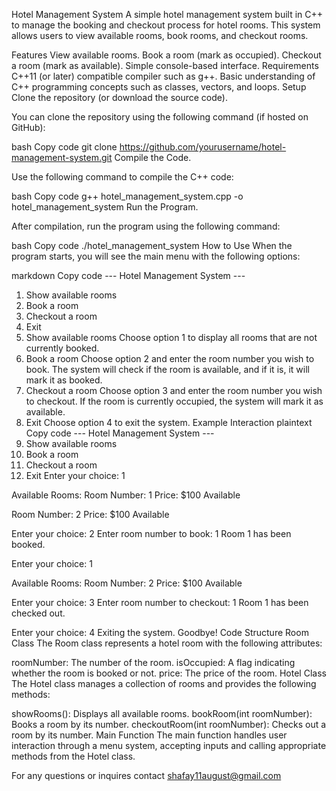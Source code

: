 Hotel Management System
A simple hotel management system built in C++ to manage the booking and checkout process for hotel rooms. This system allows users to view available rooms, book rooms, and checkout rooms.

Features
View available rooms.
Book a room (mark as occupied).
Checkout a room (mark as available).
Simple console-based interface.
Requirements
C++11 (or later) compatible compiler such as g++.
Basic understanding of C++ programming concepts such as classes, vectors, and loops.
Setup
Clone the repository (or download the source code).

You can clone the repository using the following command (if hosted on GitHub):

bash
Copy code
git clone https://github.com/yourusername/hotel-management-system.git
Compile the Code.

Use the following command to compile the C++ code:

bash
Copy code
g++ hotel_management_system.cpp -o hotel_management_system
Run the Program.

After compilation, run the program using the following command:

bash
Copy code
./hotel_management_system
How to Use
When the program starts, you will see the main menu with the following options:

markdown
Copy code
--- Hotel Management System ---
1. Show available rooms
2. Book a room
3. Checkout a room
4. Exit
1. Show available rooms
Choose option 1 to display all rooms that are not currently booked.
2. Book a room
Choose option 2 and enter the room number you wish to book.
The system will check if the room is available, and if it is, it will mark it as booked.
3. Checkout a room
Choose option 3 and enter the room number you wish to checkout.
If the room is currently occupied, the system will mark it as available.
4. Exit
Choose option 4 to exit the system.
Example Interaction
plaintext
Copy code
--- Hotel Management System ---
1. Show available rooms
2. Book a room
3. Checkout a room
4. Exit
Enter your choice: 1

Available Rooms:
Room Number: 1
Price: $100
Available

Room Number: 2
Price: $100
Available

Enter your choice: 2
Enter room number to book: 1
Room 1 has been booked.

Enter your choice: 1

Available Rooms:
Room Number: 2
Price: $100
Available

Enter your choice: 3
Enter room number to checkout: 1
Room 1 has been checked out.

Enter your choice: 4
Exiting the system. Goodbye!
Code Structure
Room Class
The Room class represents a hotel room with the following attributes:

roomNumber: The number of the room.
isOccupied: A flag indicating whether the room is booked or not.
price: The price of the room.
Hotel Class
The Hotel class manages a collection of rooms and provides the following methods:

showRooms(): Displays all available rooms.
bookRoom(int roomNumber): Books a room by its number.
checkoutRoom(int roomNumber): Checks out a room by its number.
Main Function
The main function handles user interaction through a menu system, accepting inputs and calling appropriate methods from the Hotel class.

For any questions or inquires contact shafay11august@gmail.com

